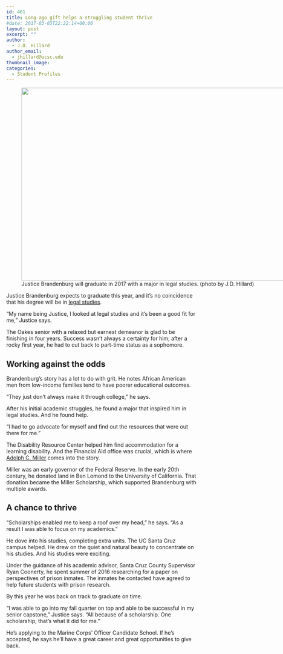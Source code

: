 ```yaml
---
id: 401
title: Long-ago gift helps a struggling student thrive
#date: 2017-03-03T22:22:14+00:00
layout: post
excerpt: ""
author:
  - J.D. Hillard
author_email:
  - jhillard@ucsc.edu
thumbnail_image:
categories:
  - Student Profiles
---
```

<figure id="attachment_402" style="width: 760px" class="wp-caption aligncenter"><img class="size-full wp-image-402" src="http://live-ucsc-giving.pantheonsite.io/wp-content/uploads/2017/08/jbrandenburg.jpg" alt="" width="760" height="509" srcset="https://ucsc-giving.lndo.site/wp-content/uploads/2017/08/jbrandenburg.jpg 760w, https://ucsc-giving.lndo.site/wp-content/uploads/2017/08/jbrandenburg-300x201.jpg 300w" sizes="(max-width: 760px) 100vw, 760px" /><figcaption class="wp-caption-text">Justice Brandenburg will graduate in 2017 with a major in legal studies. (photo by J.D. Hillard)</figcaption></figure> 

Justice Brandenburg expects to graduate this year, and it’s no coincidence that his degree will be in [legal studies](http://legalstudies.ucsc.edu/).

“My name being Justice, I looked at legal studies and it’s been a good fit for me,” Justice says.

The Oakes senior with a relaxed but earnest demeanor is glad to be finishing in four years. Success wasn’t always a certainty for him; after a rocky first year, he had to cut back to part-time status as a sophomore.

## Working against the odds

Brandenburg’s story has a lot to do with grit. He notes African American men from low-income families tend to have poorer educational outcomes.

“They just don’t always make it through college,” he says.

After his initial academic struggles, he found a major that inspired him in legal studies. And he found help.

“I had to go advocate for myself and find out the resources that were out there for me.”

The Disability Resource Center helped him find accommodation for a learning disability. And the Financial Aid office was crucial, which is where [Adolph C. Miller](http://www.federalreservehistory.org/People/DetailView/5) comes into the story.

Miller was an early governor of the Federal Reserve. In the early 20th century, he donated land in Ben Lomond to the University of California. That donation became the Miller Scholarship, which supported Brandenburg with multiple awards.

## A chance to thrive

“Scholarships enabled me to keep a roof over my head,” he says. “As a result I was able to focus on my academics.”

He dove into his studies, completing extra units. The UC Santa Cruz campus helped. He drew on the quiet and natural beauty to concentrate on his studies. And his studies were exciting.

Under the guidance of his academic advisor, Santa Cruz County Supervisor Ryan Coonerty, he spent summer of 2016 researching for a paper on perspectives of prison inmates. The inmates he contacted have agreed to help future students with prison research.

By this year he was back on track to graduate on time.

“I was able to go into my fall quarter on top and able to be successful in my senior capstone,” Justice says. “All because of a scholarship. One scholarship, that’s what it did for me.”

He’s applying to the Marine Corps’ Officer Candidate School. If he’s accepted, he says he’ll have a great career and great opportunities to give back.
